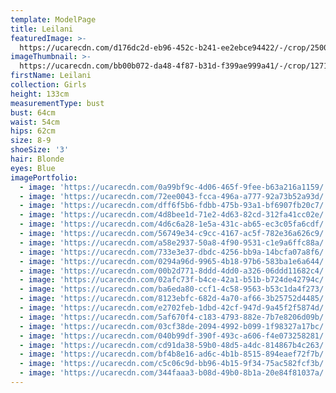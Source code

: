 ```yaml
---
template: ModelPage
title: Leilani
featuredImage: >-
  https://ucarecdn.com/d176dc2d-eb96-452c-b241-ee2ebce94422/-/crop/2500x1147/0,243/-/preview/
imageThumbnail: >-
  https://ucarecdn.com/bb00b072-da48-4f87-b31d-f399ae999a41/-/crop/1271x1996/232,0/-/preview/
firstName: Leilani
collection: Girls
height: 133cm
measurementType: bust
bust: 64cm
waist: 54cm
hips: 62cm
size: 8-9
shoeSize: '3'
hair: Blonde
eyes: Blue
imagePortfolio:
  - image: 'https://ucarecdn.com/0a99bf9c-4d06-465f-9fee-b63a216a1159/'
  - image: 'https://ucarecdn.com/72ee0043-fcca-496a-a777-92a73b52a93d/'
  - image: 'https://ucarecdn.com/dff6f5b6-fdbb-475b-93a1-bf6907fb20c7/'
  - image: 'https://ucarecdn.com/4d8bee1d-71e2-4d63-82cd-312fa41cc02e/'
  - image: 'https://ucarecdn.com/4d6c6a28-1e5a-431c-ab65-ec3c05fa6cdf/'
  - image: 'https://ucarecdn.com/56749e34-c9cc-4167-ac5f-782e36a626c9/'
  - image: 'https://ucarecdn.com/a58e2937-50a8-4f90-9531-c1e9a6ffc88a/'
  - image: 'https://ucarecdn.com/733e3e37-dbdc-4256-bb9a-14bcfa07a8f6/'
  - image: 'https://ucarecdn.com/0294a96d-9965-4b18-97b6-583ba1e6a644/'
  - image: 'https://ucarecdn.com/00b2d771-8ddd-4dd0-a326-06ddd11682c4/'
  - image: 'https://ucarecdn.com/02afc73f-b4ce-42a1-b51b-b724de42794c/'
  - image: 'https://ucarecdn.com/ba6eda80-ccf1-4c58-9563-b53c1da4f273/'
  - image: 'https://ucarecdn.com/8123ebfc-682d-4a70-af66-3b25752d4485/'
  - image: 'https://ucarecdn.com/e2702feb-1dbd-42cf-947d-9a45f2f5874d/'
  - image: 'https://ucarecdn.com/5af670f4-c183-4793-882e-7b7e8206d09b/'
  - image: 'https://ucarecdn.com/03cf38de-2094-4992-b099-1f98327a17bc/'
  - image: 'https://ucarecdn.com/040b99df-390f-493c-a606-f4e073258281/'
  - image: 'https://ucarecdn.com/cd91da38-59b0-48d5-a4dc-814867b4c263/'
  - image: 'https://ucarecdn.com/bf4b8e16-ad6c-4b1b-8515-894eaef72f7b/'
  - image: 'https://ucarecdn.com/c5c06c9d-bb96-4b15-9f34-75ac582fcf3b/'
  - image: 'https://ucarecdn.com/344faaa3-b08d-49b0-8b1a-20e84f81037a/'
---
```


